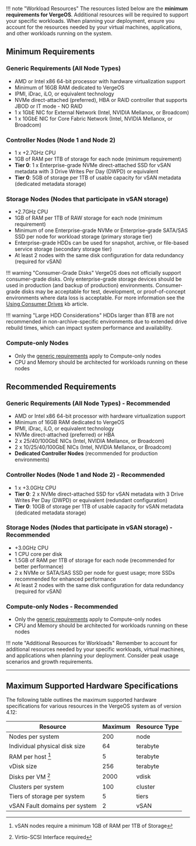 !!! note "Workload Resources"
    The resources listed below are the **minimum requirements for VergeOS**. Additional resources will be required to support your specific workloads. When planning your deployment, ensure you account for the resources needed by your virtual machines, applications, and other workloads running on the system.

## Minimum Requirements

### Generic Requirements (All Node Types)

- AMD or Intel x86 64-bit processor with hardware virtualization support
- Minimum of 16GB RAM dedicated to VergeOS
- IPMI, iDrac, iLO, or equivalent technology
- NVMe direct-attached (preferred), HBA or RAID controller that supports JBOD or IT mode - NO RAID
- 1 x 1GbE NIC for External Network (Intel, NVIDIA Mellanox, or Broadcom)
- 1 x 10GbE NIC for Core Fabric Network (Intel, NVIDIA Mellanox, or Broadcom)

### Controller Nodes (Node 1 and Node 2)

- 1 x +2.7GHz CPU
- 1GB of RAM per 1TB of storage for each node (minimum requirement)
- **Tier 0**: 1 x Enterprise-grade NVMe direct-attached SSD for vSAN metadata with 3 Drive Writes Per Day (DWPD) or equivalent
- **Tier 0**: 5GB of storage per 1TB of usable capacity for vSAN metadata (dedicated metadata storage)

### Storage Nodes (Nodes that participate in vSAN storage)

- +2.7GHz CPU
- 1GB of RAM per 1TB of RAW storage for each node (minimum requirement)
- Minimum of one Enterprise-grade NVMe or Enterprise-grade SATA/SAS SSD per node for workload storage (primary storage tier)
- Enterprise-grade HDDs can be used for snapshot, archive, or file-based service storage (secondary storage tier)
- At least 2 nodes with the same disk configuration for data redundancy (required for vSAN)

!!! warning "Consumer-Grade Disks"
    VergeOS does not officially support consumer-grade disks. Only enterprise-grade storage devices should be used in production (and backup of production) environments. Consumer-grade disks may be acceptable for test, development, or proof-of-concept environments where data loss is acceptable. For more information see the [Using Consumer Drives](/knowledge-base/consumer-drives-vergeos-risks-best-practices/) kb article.

!!! warning "Large HDD Considerations"
    HDDs larger than 8TB are not recommended in non-archive-specific environments due to extended drive rebuild times, which can impact system performance and availability.

### Compute-only Nodes

- Only the [generic requirements](#generic-requirements-all-node-types) apply to Compute-only nodes
- CPU and Memory should be architected for workloads running on these nodes

## Recommended Requirements

### Generic Requirements (All Node Types) - Recommended

- AMD or Intel x86 64-bit processor with hardware virtualization support
- Minimum of 16GB RAM dedicated to VergeOS
- IPMI, iDrac, iLO, or equivalent technology
- NVMe direct-attached (preferred) or HBA
- 2 x 25/40/100GbE NICs (Intel, NVIDIA Mellanox, or Broadcom)
- 2 x 10/25/40/100GbE NICs (Intel, NVIDIA Mellanox, or Broadcom)
- **Dedicated Controller Nodes** (recommended for production environments)

### Controller Nodes (Node 1 and Node 2) - Recommended

- 1 x +3.0GHz CPU
- **Tier 0**: 2 x NVMe direct-attached SSD for vSAN metadata with 3 Drive Writes Per Day (DWPD) or equivalent (redundant configuration)
- **Tier 0**: 10GB of storage per 1TB of usable capacity for vSAN metadata (dedicated metadata storage)

### Storage Nodes (Nodes that participate in vSAN storage) - Recommended

- +3.0GHz CPU
- 1 CPU core per disk
- 1.5GB of RAM per 1TB of storage for each node (recommended for better performance)
- 2 x NVMe or SATA/SAS SSD per node for guest usage; more SSDs recommended for enhanced performance
- At least 2 nodes with the same disk configuration for data redundancy (required for vSAN)

### Compute-only Nodes - Recommended

- Only the [generic requirements](#generic-requirements-all-node-types) apply to Compute-only nodes
- CPU and Memory should be architected for workloads running on these nodes

!!! note "Additional Resources for Workloads"
    Remember to account for additional resources needed by your specific workloads, virtual machines, and applications when planning your deployment. Consider peak usage scenarios and growth requirements.

---

## Maximum Supported Hardware Specifications

The following table outlines the maximum supported hardware specifications for various resources in the VergeOS system as of version 4.12:

| Resource                        | Maximum | Resource Type |
|---------------------------------|---------|---------------|
| Nodes per system                | 200     | node          |
| Individual physical disk size   | 64      | terabyte      |
| RAM per host [^2]               | 5       | terabyte      |
| vDisk size                      | 256     | terabyte      |
| Disks per VM [^3]               | 2000    | vdisk         |
| Clusters per system             | 100     | cluster       |
| Tiers of storage per system     | 5       | tiers         |
| vSAN Fault domains per system   | 2       | vSAN          |

[^1]: Graphics cards are supported for VM usage and may not function for console access.
[^2]: vSAN nodes require a minimum 1GB of RAM per 1TB of Storage
[^3]: Virtio-SCSI Interface required